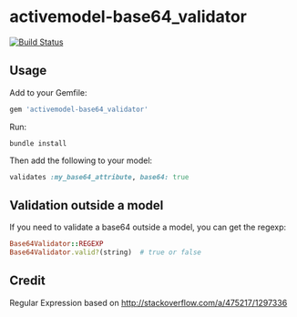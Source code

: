 # activemodel-base64_validator

[![Build Status](https://travis-ci.org/increments/activemodel-base64_validator.svg?branch=master)](https://travis-ci.org/increments/activemodel-base64_validator)

## Usage

Add to your Gemfile:

```rb
gem 'activemodel-base64_validator'
```

Run:

```
bundle install
```

Then add the following to your model:

```rb
validates :my_base64_attribute, base64: true
```

## Validation outside a model

If you need to validate a base64 outside a model, you can get the regexp:

```rb
Base64Validator::REGEXP
Base64Validator.valid?(string)  # true or false
```

## Credit

Regular Expression based on http://stackoverflow.com/a/475217/1297336
